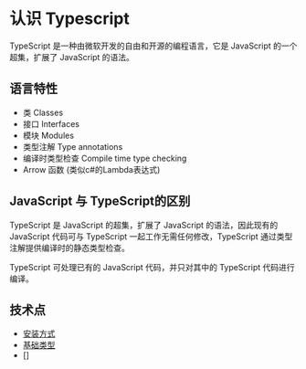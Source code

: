 # 认识 Typescript


TypeScript 是一种由微软开发的自由和开源的编程语言，它是 JavaScript 的一个超集，扩展了 JavaScript 的语法。

## 语言特性

* 类 	Classes
* 接口 	Interfaces
* 模块 	Modules
* 类型注解	Type annotations
* 编译时类型检查	Compile time type checking
* Arrow 函数 (类似c#的Lambda表达式)

## JavaScript 与 TypeScript的区别

TypeScript 是 JavaScript 的超集，扩展了 JavaScript 的语法，因此现有的 JavaScript 代码可与 TypeScript 一起工作无需任何修改，TypeScript 通过类型注解提供编译时的静态类型检查。</br>

TypeScript 可处理已有的 JavaScript 代码，并只对其中的 TypeScript 代码进行编译。

## 技术点


* [安装方式](https://github.com/chenweijianGZ/typescript/tree/master/install)
* [基础类型](https://github.com/chenweijianGZ/typescript/tree/master/base-type)
* []